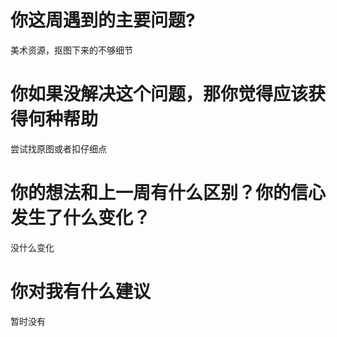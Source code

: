 # 你这周遇到的主要问题?
美术资源，抠图下来的不够细节
# 你如果没解决这个问题，那你觉得应该获得何种帮助
尝试找原图或者扣仔细点
# 你的想法和上一周有什么区别？你的信心发生了什么变化？
没什么变化
# 你对我有什么建议
暂时没有